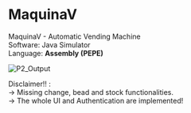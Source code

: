# MaquinaV

MaquinaV - Automatic Vending Machine        </br>
Software: Java Simulator                    </br> 
Language: <b>Assembly (PEPE)                </b>  


![P2_Output](https://github.com/andrecfoss/MaquinaV/assets/134842813/1dc253a1-0ced-4816-a173-1bf136d0b5dc)


Disclaimer!! :   </br>
-> Missing change, bead and stock functionalities.          </br>
-> The whole UI and Authentication are implemented!         </br>
